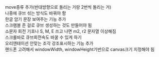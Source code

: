 move종류 추가(반대방향으로 돌리는 거랑 2번씩 돌리는 거)   
나중에 큐브 섞는 방식도 바꿔야 함   
한글 암기 문장 보여주는 기능 추가   
스크램블 준 걸로 큐브 생성하는 것도 만들어야 됨   
소문자 회전 기호나 S, M, E 쓰고 나면 m2, r2 문자열 이상해짐   
스크롤바로 큐브회전속도 바꿀 수 있게 하기   
오리엔테이션 안맞는 조각 강조표시하는 기능 추가   
핸드폰 고려해서 windowWidth, windowHeight기반으로 canvas크기 지정해야 됨   